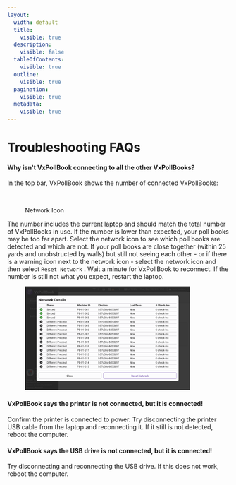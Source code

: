 ```yaml
---
layout:
  width: default
  title:
    visible: true
  description:
    visible: false
  tableOfContents:
    visible: true
  outline:
    visible: true
  pagination:
    visible: true
  metadata:
    visible: true
---
```


# Troubleshooting FAQs

#### Why isn't VxPollBook connecting to all the other VxPollBooks?

In the top bar, VxPollBook shows the number of connected VxPollBooks:

<figure><img src=".gitbook/assets/Screenshot 2025-03-05 at 2.46.02 PM.png" alt="" width="94"><figcaption><p>Network Icon</p></figcaption></figure>

The number includes the current laptop and should match the total number of VxPollBooks in use. If the number is lower than expected, your poll books may be too far apart. Select the network icon to see which poll books are detected and which are not. If your poll books are close together (within 25 yards and unobstructed by walls) but still not seeing each other - or if there is a warning icon next to the network icon - select the network icon and then select `Reset Network` . Wait a minute for VxPollBook to reconnect. If the number is still not what you expect, restart the laptop.

<figure><img src=".gitbook/assets/Screenshot-VxPollBook-2025-09-30T201731.715Z.png" alt="" width="375"><figcaption></figcaption></figure>

#### VxPollBook says the printer is not connected, but it is connected!

Confirm the printer is connected to power. Try disconnecting the printer USB cable from the laptop and reconnecting it. If it still is not detected, reboot the computer.

#### VxPollBook says the USB drive is not connected, but it is connected!

Try disconnecting and reconnecting the USB drive. If this does not work, reboot the computer.
